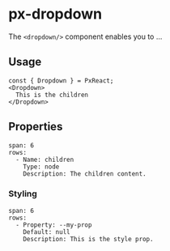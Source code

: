 # px-dropdown
The `<dropdown/>` component enables you to ...



## Usage

```react
const { Dropdown } = PxReact;
<Dropdown>
  This is the children
</Dropdown>
```


## Properties

```table
span: 6
rows:
  - Name: children
    Type: node
    Description: The children content.
```


### Styling

```table
span: 6
rows:
  - Property: --my-prop
    Default: null
    Description: This is the style prop.
```
